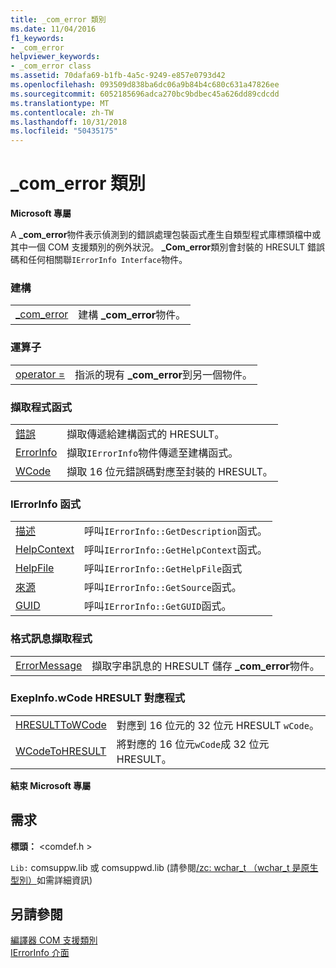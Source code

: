 ```yaml
---
title: _com_error 類別
ms.date: 11/04/2016
f1_keywords:
- _com_error
helpviewer_keywords:
- _com_error class
ms.assetid: 70dafa69-b1fb-4a5c-9249-e857e0793d42
ms.openlocfilehash: 093509d838ba6dc06a9b84b4c680c631a47826ee
ms.sourcegitcommit: 6052185696adca270bc9bdbec45a626dd89cdcdd
ms.translationtype: MT
ms.contentlocale: zh-TW
ms.lasthandoff: 10/31/2018
ms.locfileid: "50435175"
---
```

# <a name="comerror-class"></a>_com_error 類別

**Microsoft 專屬**

A **_com_error**物件表示偵測到的錯誤處理包裝函式產生自類型程式庫標頭檔中或其中一個 COM 支援類別的例外狀況。 **_Com_error**類別會封裝的 HRESULT 錯誤碼和任何相關聯`IErrorInfo Interface`物件。

### <a name="construction"></a>建構

|||
|-|-|
|[_com_error](../cpp/com-error-com-error.md)|建構 **_com_error**物件。|

### <a name="operators"></a>運算子

|||
|-|-|
|[operator =](../cpp/com-error-operator-equal.md)|指派的現有 **_com_error**到另一個物件。|

### <a name="extractor-functions"></a>擷取程式函式

|||
|-|-|
|[錯誤](../cpp/com-error-error.md)|擷取傳遞給建構函式的 HRESULT。|
|[ErrorInfo](../cpp/com-error-errorinfo.md)|擷取`IErrorInfo`物件傳遞至建構函式。|
|[WCode](../cpp/com-error-wcode.md)|擷取 16 位元錯誤碼對應至封裝的 HRESULT。|

### <a name="ierrorinfo-functions"></a>IErrorInfo 函式

|||
|-|-|
|[描述](../cpp/com-error-description.md)|呼叫`IErrorInfo::GetDescription`函式。|
|[HelpContext](../cpp/com-error-helpcontext.md)|呼叫`IErrorInfo::GetHelpContext`函式。|
|[HelpFile](../cpp/com-error-helpfile.md)|呼叫`IErrorInfo::GetHelpFile`函式|
|[來源](../cpp/com-error-source.md)|呼叫`IErrorInfo::GetSource`函式。|
|[GUID](../cpp/com-error-guid.md)|呼叫`IErrorInfo::GetGUID`函式。|

### <a name="format-message-extractor"></a>格式訊息擷取程式

|||
|-|-|
|[ErrorMessage](../cpp/com-error-errormessage.md)|擷取字串訊息的 HRESULT 儲存 **_com_error**物件。|

### <a name="exepinfowcode-to-hresult-mappers"></a>ExepInfo.wCode HRESULT 對應程式

|||
|-|-|
|[HRESULTToWCode](../cpp/com-error-hresulttowcode.md)|對應到 16 位元的 32 位元 HRESULT `wCode`。|
|[WCodeToHRESULT](../cpp/com-error-wcodetohresult.md)|將對應的 16 位元`wCode`成 32 位元 HRESULT。|

**結束 Microsoft 專屬**

## <a name="requirements"></a>需求

**標頭：** \<comdef.h >

`Lib:` comsuppw.lib 或 comsuppwd.lib (請參閱[/zc: wchar_t （wchar_t 是原生型別）](../build/reference/zc-wchar-t-wchar-t-is-native-type.md)如需詳細資訊)

## <a name="see-also"></a>另請參閱

[編譯器 COM 支援類別](../cpp/compiler-com-support-classes.md)<br/>
[IErrorInfo 介面](/previous-versions/windows/desktop/api/oaidl/nn-oaidl-ierrorinfo)